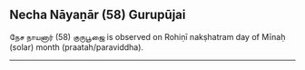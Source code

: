 ## Necha Nāyaṉār (58) Gurupūjai
நேச நாயனார் (58) குருபூஜை is observed on Rohiṇī nakṣhatram day of Mīnaḥ (solar) month (praatah/paraviddha).



---
